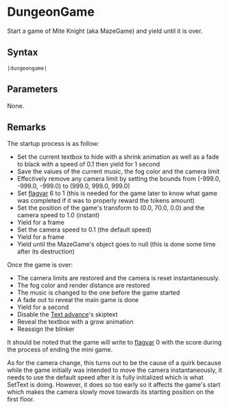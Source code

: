 # DungeonGame

Start a game of Mite Knight (aka MazeGame) and yield until it is over.

## Syntax

````
|dungeongame|
````

## Parameters

None.

## Remarks

The startup process is as follow:

* Set the current textbox to hide with a shrink animation as well as a fade to black with a speed of 0.1 then yield for 1 second
* Save the values of the current music, the fog color and the camera limit
* Effectively remove any camera limit by setting the bounds from (-999.0, -999.0, -999.0) to (999.0, 999.0, 999.0)
* Set [flagvar](../../../Flags%20arrays/flagvar.md) 6 to 1 (this is needed for the game later to know what game was completed if it was to properly reward the tokens amount)
* Set the position of the game's transform to (0.0, 70.0, 0.0) and the camera speed to 1.0 (instant)
* Yield for a frame
* Set the camera speed to 0.1 (the default speed)
* Yield for a frame
* Yield until the MazeGame's object goes to null (this is done some time after its destruction)

Once the game is over:

* The camera limits are restored and the camera is reset instantaneously.
* The fog color and render distance are restored
* The music is changed to the one before the game started
* A fade out to reveal the main game is done
* Yield for a second
* Disable the [Text advance](../../Related%20Systems/Text%20advance.md)'s skiptext
* Reveal the textbox with a grow animation
* Reassign the blinker

It should be noted that the game will write to [flagvar](../../../Flags%20arrays/flagvar.md) 0 with the score during the process of ending the mini game.

As for the camera change, this turns out to be the cause of a quirk because while the game initially was intended to move the camera instantaneously, it needs to use the default speed after it is fully initialized which is what SetText is doing. However, it does so too early so it affects the game's start which makes the camera slowly move towards its starting position on the first floor.
